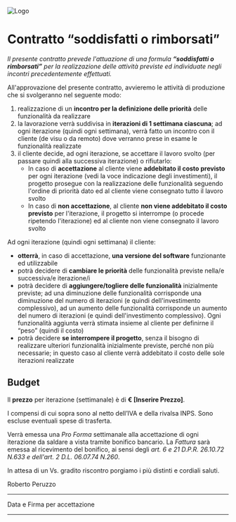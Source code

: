 ![Logo](http://www.extrategy.net/themes/custom/extrategy/img/logo-extrategy.svg)

# Contratto “soddisfatti o rimborsati”

*Il presente contratto prevede l'attuazione di una formula **“soddisfatti o rimborsati”** per la realizzazione delle attività previste ed individuate negli incontri precedentemente effettuati.*

All'approvazione del presente contratto, avvieremo le attività di produzione che si svolgeranno nel seguente modo:

1. realizzazione di un **incontro per la definizione delle priorità** delle funzionalità da realizzare
2. la lavorazione verrà suddivisa in **iterazioni di 1 settimana ciascuna**; ad ogni iterazione (quindi ogni settimana), verrà fatto un incontro con il cliente (de visu o da remoto) dove verranno prese in esame le funzionalità realizzate
3. il cliente decide, ad ogni iterazione, se accettare il lavoro svolto (per passare quindi alla successiva iterazione)  o rifiutarlo:
    * In caso di **accettazione** al cliente viene **addebitato il costo previsto** per ogni iterazione (vedi la voce indicazione degli investimenti), il progetto prosegue con la realizzazione delle funzionalità seguendo l'ordine di priorità dato ed al cliente viene consegnato tutto il lavoro svolto
    * In caso di **non accettazione**, al cliente **non viene addebitato il costo previsto** per l'iterazione, il progetto si interrompe (o procede ripetendo l'iterazione) ed al cliente non viene consegnato il lavoro svolto

Ad ogni iterazione (quindi ogni settimana) il cliente:

* **otterrà**, in caso di accettazione, **una versione del software** funzionante ed utilizzabile
* potrà decidere di **cambiare le priorità** delle funzionalità previste nella/e successiva/e iterazione/i
* potrà decidere di **aggiungere/togliere delle funzionalità** inizialmente previste; ad una diminuzione delle funzionalità corrisponde una diminuzione del numero di iterazioni (e quindi dell'investimento complessivo), ad un aumento delle funzionalità corrisponde un aumento del numero di iterazioni (e quindi dell'investimento complessivo). Ogni funzionalità aggiunta verrà stimata insieme al cliente per definirne il “peso” (quindi il costo)
* potrà decidere **se interrompere il progetto**, senza il bisogno di realizzare ulteriori funzionalità inizialmente previste, perché non più necessarie; in questo caso al cliente verrà addebitato il costo delle sole iterazioni realizzate

## Budget

Il **prezzo** per iterazione (settimanale) è di **€ [Inserire Prezzo]**.

I compensi di cui sopra sono al netto dell’IVA e della rivalsa INPS. Sono escluse eventuali spese di trasferta.

Verrà emessa una *Pro Forma* settimanale alla accettazione di ogni iterazione da saldare a vista tramite bonifico bancario. La *Fattura* sarà emessa al ricevimento del bonifico, ai sensi degli *art. 6 e 21 D.P.R. 26.10.72 N.633 e dell'art. 2 D.L. 06.07.74 N.260*.

In attesa di un Vs. gradito riscontro porgiamo i più distinti e cordiali saluti.

Roberto Peruzzo


---
Data e Firma per accettazione

---



